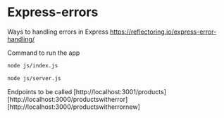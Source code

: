 # Express-errors

Ways to handling errors in Express
https://reflectoring.io/express-error-handling/

Command to run the app

```bash
node js/index.js
```

```bash
node js/server.js
```

Endpoints to be called
[http://localhost:3001/products]
[http://localhost:3000/productswitherror]
[http://localhost:3000/productswitherrornew]
